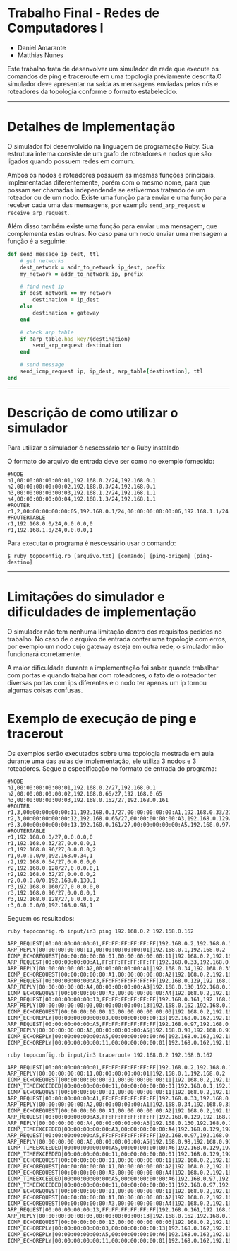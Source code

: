 # Trabalho Final - Redes de Computadores I

* Daniel Amarante
* Matthias Nunes

Este trabalho trata de desenvolver um simulador de rede que execute os comandos de ping e traceroute em uma topologia préviamente descrita.O simulador deve apresentar na saída as mensagens enviadas pelos nós e roteadores da topologia conforme o formato estabelecido.

---

# Detalhes de Implementação

O simulador foi desenvolvido na linguagem de programação Ruby. Sua estrutura interna consiste de um grafo de roteadores e nodos que são ligados quando possuem redes em comum.

Ambos os nodos e roteadores possuem as mesmas funções principais, implementadas diferentemente, porém com o mesmo nome, para que possam ser chamadas independende se estivermos tratando de um roteador ou de um nodo. Existe uma função para enviar e uma função para receber cada uma das mensagens, por exemplo `send_arp_request` e `receive_arp_request`.

Além disso também existe uma função para enviar uma mensagem, que complementa estas outras. No caso para um nodo enviar uma mensagem a função é a seguinte:

```ruby
def send_message ip_dest, ttl
	# get networks
	dest_network = addr_to_network ip_dest, prefix
	my_network = addr_to_network ip, prefix

	# find next ip
	if dest_network == my_network
		destination = ip_dest
	else
		destination = gateway
	end

	# check arp table
	if !arp_table.has_key?(destination)
		send_arp_request destination
	end

	# send message
	send_icmp_request ip, ip_dest, arp_table[destination], ttl
end
```

---

# Descrição de como utilizar o simulador

Para utilizar o simulador é nescessário ter o Ruby instalado

O formato do arquivo de entrada deve ser como no exemplo fornecido:
```
#NODE
n1,00:00:00:00:00:01,192.168.0.2/24,192.168.0.1
n2,00:00:00:00:00:02,192.168.0.3/24,192.168.0.1
n3,00:00:00:00:00:03,192.168.1.2/24,192.168.1.1
n4,00:00:00:00:00:04,192.168.1.3/24,192.168.1.1
#ROUTER
r1,2,00:00:00:00:00:05,192.168.0.1/24,00:00:00:00:00:06,192.168.1.1/24
#ROUTERTABLE
r1,192.168.0.0/24,0.0.0.0,0
r1,192.168.1.0/24,0.0.0.0,1
```

Para executar o programa é nescessário usar o comando:

`$ ruby topoconfig.rb [arquivo.txt] [comando] [ping-origem] [ping-destino]`

---

# Limitações do simulador e dificuldades de implementação

O simulador não tem nenhuma limitação dentro dos requisitos pedidos no trabalho. No caso de o arquivo de entrada conter uma topologia com erros, por exemplo um nodo cujo gateway esteja em outra rede, o simulador não funcionará corretamente.

A maior dificuldade durante a implementação foi saber quando trabalhar com portas e quando trabalhar com roteadores, o fato de o roteador ter diversas portas com ips diferentes e o nodo ter apenas um ip tornou algumas coisas confusas.

# Exemplo de execução de ping e tracerout

Os exemplos serão executados sobre uma topologia mostrada em aula durante uma das aulas de implementação, ele utiliza 3 nodos e 3 roteadores. Segue a especificação no formato de entrada do programa:

```
#NODE
n1,00:00:00:00:00:01,192.168.0.2/27,192.168.0.1
n2,00:00:00:00:00:02,192.168.0.66/27,192.168.0.65
n3,00:00:00:00:00:03,192.168.0.162/27,192.168.0.161
#ROUTER
r1,3,00:00:00:00:00:11,192.168.0.1/27,00:00:00:00:00:A1,192.168.0.33/27,00:00:00:00:00:A6,192.168.0.98/27
r2,3,00:00:00:00:00:12,192.168.0.65/27,00:00:00:00:00:A3,192.168.0.129/27,00:00:00:00:00:A2,192.168.0.34/27
r3,3,00:00:00:00:00:13,192.168.0.161/27,00:00:00:00:00:A5,192.168.0.97/27,00:00:00:00:00:A4,192.168.0.130/27
#ROUTERTABLE
r1,192.168.0.0/27,0.0.0.0,0
r1,192.168.0.32/27,0.0.0.0,1
r1,192.168.0.96/27,0.0.0.0,2
r1,0.0.0.0/0,192.168.0.34,1
r2,192.168.0.64/27,0.0.0.0,0
r2,192.168.0.128/27,0.0.0.0,1
r2,192.168.0.32/27,0.0.0.0,2
r2,0.0.0.0/0,192.168.0.130,1
r3,192.168.0.160/27,0.0.0.0,0
r3,192.168.0.96/27,0.0.0.0,1
r3,192.168.0.128/27,0.0.0.0,2
r3,0.0.0.0/0,192.168.0.98,1
```

Seguem os resultados:

```
ruby topoconfig.rb input/in3 ping 192.168.0.2 192.168.0.162

ARP_REQUEST|00:00:00:00:00:01,FF:FF:FF:FF:FF:FF|192.168.0.2,192.168.0.1
ARP_REPLY|00:00:00:00:00:11,00:00:00:00:00:01|192.168.0.1,192.168.0.2
ICMP_ECHOREQUEST|00:00:00:00:00:01,00:00:00:00:00:11|192.168.0.2,192.168.0.162|8
ARP_REQUEST|00:00:00:00:00:A1,FF:FF:FF:FF:FF:FF|192.168.0.33,192.168.0.34
ARP_REPLY|00:00:00:00:00:A2,00:00:00:00:00:A1|192.168.0.34,192.168.0.33
ICMP_ECHOREQUEST|00:00:00:00:00:A1,00:00:00:00:00:A2|192.168.0.2,192.168.0.162|7
ARP_REQUEST|00:00:00:00:00:A3,FF:FF:FF:FF:FF:FF|192.168.0.129,192.168.0.130
ARP_REPLY|00:00:00:00:00:A4,00:00:00:00:00:A3|192.168.0.130,192.168.0.129
ICMP_ECHOREQUEST|00:00:00:00:00:A3,00:00:00:00:00:A4|192.168.0.2,192.168.0.162|6
ARP_REQUEST|00:00:00:00:00:13,FF:FF:FF:FF:FF:FF|192.168.0.161,192.168.0.162
ARP_REPLY|00:00:00:00:00:03,00:00:00:00:00:13|192.168.0.162,192.168.0.161
ICMP_ECHOREQUEST|00:00:00:00:00:13,00:00:00:00:00:03|192.168.0.2,192.168.0.162|5
ICMP_ECHOREPLY|00:00:00:00:00:03,00:00:00:00:00:13|192.168.0.162,192.168.0.2|8
ARP_REQUEST|00:00:00:00:00:A5,FF:FF:FF:FF:FF:FF|192.168.0.97,192.168.0.98
ARP_REPLY|00:00:00:00:00:A6,00:00:00:00:00:A5|192.168.0.98,192.168.0.97
ICMP_ECHOREPLY|00:00:00:00:00:A5,00:00:00:00:00:A6|192.168.0.162,192.168.0.2|7
ICMP_ECHOREPLY|00:00:00:00:00:11,00:00:00:00:00:01|192.168.0.162,192.168.0.2|6
```
```
ruby topoconfig.rb input/in3 traceroute 192.168.0.2 192.168.0.162

ARP_REQUEST|00:00:00:00:00:01,FF:FF:FF:FF:FF:FF|192.168.0.2,192.168.0.1
ARP_REPLY|00:00:00:00:00:11,00:00:00:00:00:01|192.168.0.1,192.168.0.2
ICMP_ECHOREQUEST|00:00:00:00:00:01,00:00:00:00:00:11|192.168.0.2,192.168.0.162|1
ICMP_TIMEEXCEEDED|00:00:00:00:00:11,00:00:00:00:00:01|192.168.0.1,192.168.0.2|8
ICMP_ECHOREQUEST|00:00:00:00:00:01,00:00:00:00:00:11|192.168.0.2,192.168.0.162|2
ARP_REQUEST|00:00:00:00:00:A1,FF:FF:FF:FF:FF:FF|192.168.0.33,192.168.0.34
ARP_REPLY|00:00:00:00:00:A2,00:00:00:00:00:A1|192.168.0.34,192.168.0.33
ICMP_ECHOREQUEST|00:00:00:00:00:A1,00:00:00:00:00:A2|192.168.0.2,192.168.0.162|1
ARP_REQUEST|00:00:00:00:00:A3,FF:FF:FF:FF:FF:FF|192.168.0.129,192.168.0.130
ARP_REPLY|00:00:00:00:00:A4,00:00:00:00:00:A3|192.168.0.130,192.168.0.129
ICMP_TIMEEXCEEDED|00:00:00:00:00:A3,00:00:00:00:00:A4|192.168.0.129,192.168.0.2|8
ARP_REQUEST|00:00:00:00:00:A5,FF:FF:FF:FF:FF:FF|192.168.0.97,192.168.0.98
ARP_REPLY|00:00:00:00:00:A6,00:00:00:00:00:A5|192.168.0.98,192.168.0.97
ICMP_TIMEEXCEEDED|00:00:00:00:00:A5,00:00:00:00:00:A6|192.168.0.129,192.168.0.2|7
ICMP_TIMEEXCEEDED|00:00:00:00:00:11,00:00:00:00:00:01|192.168.0.129,192.168.0.2|6
ICMP_ECHOREQUEST|00:00:00:00:00:01,00:00:00:00:00:11|192.168.0.2,192.168.0.162|3
ICMP_ECHOREQUEST|00:00:00:00:00:A1,00:00:00:00:00:A2|192.168.0.2,192.168.0.162|2
ICMP_ECHOREQUEST|00:00:00:00:00:A3,00:00:00:00:00:A4|192.168.0.2,192.168.0.162|1
ICMP_TIMEEXCEEDED|00:00:00:00:00:A5,00:00:00:00:00:A6|192.168.0.97,192.168.0.2|8
ICMP_TIMEEXCEEDED|00:00:00:00:00:11,00:00:00:00:00:01|192.168.0.97,192.168.0.2|7
ICMP_ECHOREQUEST|00:00:00:00:00:01,00:00:00:00:00:11|192.168.0.2,192.168.0.162|4
ICMP_ECHOREQUEST|00:00:00:00:00:A1,00:00:00:00:00:A2|192.168.0.2,192.168.0.162|3
ICMP_ECHOREQUEST|00:00:00:00:00:A3,00:00:00:00:00:A4|192.168.0.2,192.168.0.162|2
ARP_REQUEST|00:00:00:00:00:13,FF:FF:FF:FF:FF:FF|192.168.0.161,192.168.0.162
ARP_REPLY|00:00:00:00:00:03,00:00:00:00:00:13|192.168.0.162,192.168.0.161
ICMP_ECHOREQUEST|00:00:00:00:00:13,00:00:00:00:00:03|192.168.0.2,192.168.0.162|1
ICMP_ECHOREPLY|00:00:00:00:00:03,00:00:00:00:00:13|192.168.0.162,192.168.0.2|8
ICMP_ECHOREPLY|00:00:00:00:00:A5,00:00:00:00:00:A6|192.168.0.162,192.168.0.2|7
ICMP_ECHOREPLY|00:00:00:00:00:11,00:00:00:00:00:01|192.168.0.162,192.168.0.2|6
```

